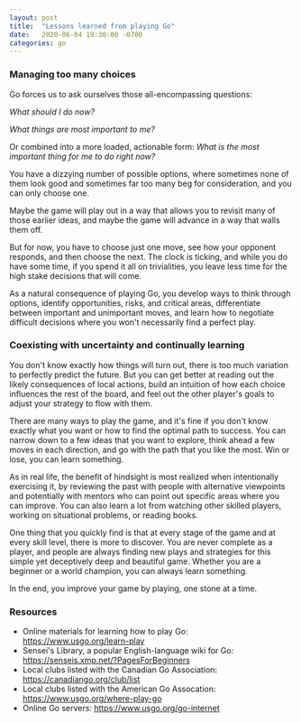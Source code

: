 ```yaml
---
layout: post
title:  "Lessons learned from playing Go"
date:   2020-06-04 19:30:00 -0700
categories: go
---
```


### Managing too many choices

Go forces us to ask ourselves those all-encompassing questions:

*What should I do now?*

*What things are most important to me?*

Or combined into a more loaded, actionable form: *What is the most important thing for me to do right now?*

You have a dizzying number of possible options, where sometimes none of them look good and sometimes far too many beg for consideration, and you can only choose one.

Maybe the game will play out in a way that allows you to revisit many of those earlier ideas, and maybe the game will advance in a way that walls them off.

But for now, you have to choose just one move, see how your opponent responds, and then choose the next.  The clock is ticking, and while you do have some time, if you spend it all on trivialities, you leave less time for the high stake decisions that will come.

As a natural consequence of playing Go, you develop ways to think through options, identify opportunities, risks, and critical areas, differentiate between important and unimportant moves, and learn how to negotiate difficult decisions where you won't necessarily find a perfect play.

### Coexisting with uncertainty and continually learning

You don't know exactly how things will turn out, there is too much variation to perfectly predict the future.  But you can get better at reading out the likely consequences of local actions, build an intuition of how each choice influences the rest of the board, and feel out the other player's goals to adjust your strategy to flow with them.

There are many ways to play the game, and it's fine if you don't know exactly what you want or how to find the optimal path to success.  You can narrow down to a few ideas that you want to explore, think ahead a few moves in each direction, and go with the path that you like the most.  Win or lose, you can learn something.

As in real life, the benefit of hindsight is most realized when intentionally exercising it, by reviewing the past with people with alternative viewpoints and potentially with mentors who can point out specific areas where you can improve.  You can also learn a lot from watching other skilled players, working on situational problems, or reading books.

One thing that you quickly find is that at every stage of the game and at every skill level, there is more to discover.  You are never complete as a player, and people are always finding new plays and strategies for this simple yet deceptively deep and beautiful game.  Whether you are a beginner or a world champion, you can always learn something.

In the end, you improve your game by playing, one stone at a time.

### Resources

* Online materials for learning how to play Go: https://www.usgo.org/learn-play
* Sensei's Library, a popular English-language wiki for Go: https://senseis.xmp.net/?PagesForBeginners
* Local clubs listed with the Canadian Go Association: https://canadiango.org/club/list
* Local clubs listed with the American Go Assocation: https://www.usgo.org/where-play-go
* Online Go servers: https://www.usgo.org/go-internet
